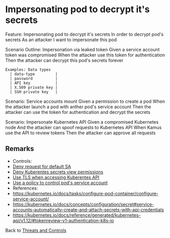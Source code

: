 # Impersonating pod to decrypt it's secrets

Feature: Impersonating pod to decrypt it's secrets
  In order to decrypt pod's secrets
  As an attacker
  I want to impersonate this pod

  Scenario Outline: Impersonation via leaked token
    Given a service account token was compromised
    When the attacker use this token for authentication
    Then the attacker can decrypt this pod's secrets forever

    Examples: Data types
      | data-type         |
      | password          |
      | API key           |
      | X.509 private key |
      | SSH private key   |

  Scenario: Service accounts mount
    Given a permission to create a pod
    When the attacker launch a pod with anther pod's service account
    Then the attacker can use the token for authentication and decrypt the secrets
  
  Scenario: Impersonate Kubernetes API
    Given a compromised Kubernetes node
    And the attacker can spoof requests to Kubernetes API
    When Kamus use the API to review tokens
    Then the attacker can approve all requests

## Remarks

* Controls:
 * [Deny request for default SA](/docs/threatmodeling/controls/decryption/deny_default_sa)
 * [Deny Kuberentes secrets view permissions](/docs/threatmodeling/controls/decryption/deny_secret_view)
 * [Use TLS when accessing Kuberentes API](/docs/threatmodeling/controls/decryption/k8s_api_tls)
 * [Use a policy to control pod's service account](/docs/threatmodeling/controls/decryption/opa_pods_secrets)
*  References: 
 * https://kubernetes.io/docs/tasks/configure-pod-container/configure-service-account/
 * https://kubernetes.io/docs/concepts/configuration/secret#service-accounts-automatically-create-and-attach-secrets-with-api-credentials
 * https://kubernetes.io/docs/reference/generated/kubernetes-api/v1.12/#tokenreview-v1-authentication-k8s-io

Back to [Threats and Controls](/docs/threatmodeling/threats_controls)